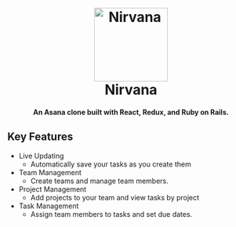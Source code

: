 <h1 align="center">
  <br>
  <a href="https://nirvana-aa.herokuapp.com"><img src="https://i.imgur.com/rkunzDc.gif" alt="Nirvana" width="150"></a>
  <br>
  Nirvana
  <br>
</h1>

<h4 align="center">An Asana clone built with React, Redux, and Ruby on Rails.</h4>

## Key Features
[//]: # (Make changes. See changes.)
* Live Updating 
  - Automatically save your tasks as you create them
* Team Management
  - Create teams and manage team members.
* Project Management
  - Add projects to your team and view tasks by project
* Task Management
  - Assign team members to tasks and set due dates.
